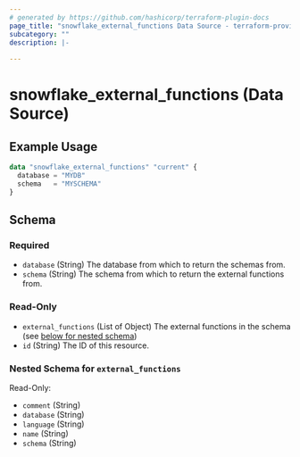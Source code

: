```yaml
---
# generated by https://github.com/hashicorp/terraform-plugin-docs
page_title: "snowflake_external_functions Data Source - terraform-provider-snowflake"
subcategory: ""
description: |-
  
---
```


# snowflake_external_functions (Data Source)



## Example Usage

```terraform
data "snowflake_external_functions" "current" {
  database = "MYDB"
  schema   = "MYSCHEMA"
}
```

<!-- schema generated by tfplugindocs -->
## Schema

### Required

- `database` (String) The database from which to return the schemas from.
- `schema` (String) The schema from which to return the external functions from.

### Read-Only

- `external_functions` (List of Object) The external functions in the schema (see [below for nested schema](#nestedatt--external_functions))
- `id` (String) The ID of this resource.

<a id="nestedatt--external_functions"></a>
### Nested Schema for `external_functions`

Read-Only:

- `comment` (String)
- `database` (String)
- `language` (String)
- `name` (String)
- `schema` (String)
